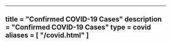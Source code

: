 ----
title = "Confirmed COVID-19 Cases"
description = "Confirmed COVID-19 Cases"
type = covid
aliases = [
    "/covid.html"
]
---
